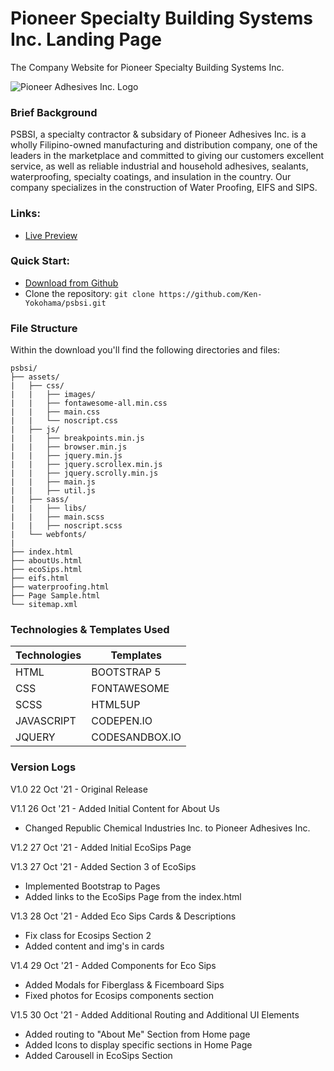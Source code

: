 # Pioneer Specialty Building Systems Inc. Landing Page
The Company Website for Pioneer Specialty Building Systems Inc. 

![Pioneer Adhesives Inc. Logo](https://pioneer-adhesives.com/wp-content/uploads/2021/05/PSBSI.jpg)

### Brief Background
PSBSI, a specialty contractor & subsidary of Pioneer Adhesives Inc. is a wholly Filipino-owned manufacturing and distribution company, one of the leaders in the marketplace and committed to giving our customers excellent service, as well as reliable industrial and household adhesives, sealants, waterproofing, specialty coatings, and insulation in the country. Our company specializes in the construction of Water Proofing, EIFS and SIPS.

### Links:
- [Live Preview](https://ken-yokohama.github.io/psbsi/index.html)

### Quick Start:
- [Download from Github](https://github.com/Ken-Yokohama/psbsi)
- Clone the repository: ``` git clone https://github.com/Ken-Yokohama/psbsi.git ```

### File Structure
Within the download you'll find the following directories and files:
```
psbsi/
├── assets/
|   ├── css/
|   |   ├── images/
|   |   ├── fontawesome-all.min.css
|   |   ├── main.css
|   |   └── noscript.css
|   ├── js/
|   |   ├── breakpoints.min.js
|   |   ├── browser.min.js
|   |   ├── jquery.min.js
|   |   ├── jquery.scrollex.min.js
|   |   ├── jquery.scrolly.min.js
|   |   ├── main.js
|   |   ├── util.js
|   ├── sass/
|   |   ├── libs/
|   |   ├── main.scss
|   |   ├── noscript.scss
|   └── webfonts/
|
├── index.html
├── aboutUs.html
├── ecoSips.html
├── eifs.html
├── waterproofing.html
├── Page Sample.html
└── sitemap.xml
```

### Technologies & Templates Used
| Technologies | Templates                                      |
| ----------------- | ------------------------------------------------ |
| HTML      | BOOTSTRAP 5      |
| CSS        | FONTAWESOME                    |
| SCSS        | HTML5UP                    |
| JAVASCRIPT         | CODEPEN.IO                        |
| JQUERY           | CODESANDBOX.IO|

### Version Logs
V1.0 22 Oct '21 - Original Release

V1.1 26 Oct '21 - Added Initial Content for About Us

- Changed Republic Chemical Industries Inc. to Pioneer Adhesives Inc.

V1.2 27 Oct '21 - Added Initial EcoSips Page

V1.3 27 Oct '21 - Added Section 3 of EcoSips

- Implemented Bootstrap to Pages
- Added links to the EcoSips Page from the index.html 

V1.3 28 Oct '21 - Added Eco Sips Cards & Descriptions

 - Fix class for Ecosips Section 2
 - Added content and img's in cards

V1.4 29 Oct '21 - Added Components for Eco Sips

- Added Modals for Fiberglass & Ficemboard Sips
- Fixed photos for Ecosips components section

V1.5 30 Oct '21 - Added Additional Routing and Additional UI Elements

- Added routing to "About Me" Section from Home page
- Added Icons to display specific sections in Home Page
- Added Carousell in EcoSips Section
